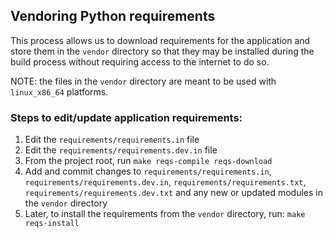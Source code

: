 ## Vendoring Python requirements

This process allows us to download requirements for the application and store them in the `vendor` directory so that they may be installed during the build process without requiring access to the internet to do so.

NOTE: the files in the `vendor` directory are meant to be used with `linux_x86_64` platforms.

### Steps to edit/update application requirements:

1. Edit the `requirements/requirements.in` file
2. Edit the `requirements/requirements.dev.in` file
3. From the project root, run `make reqs-compile reqs-download`
4. Add and commit changes to `requirements/requirements.in`, `requirements/requirements.dev.in`, `requirements/requirements.txt`, `requirements/requirements.dev.txt` and any new or updated modules in the `vendor` directory
5. Later, to install the requirements from the `vendor` directory, run: `make reqs-install`
